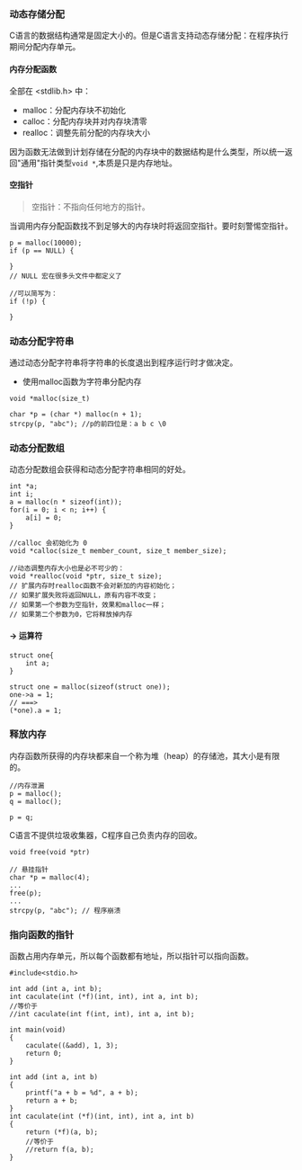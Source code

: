 <!--
author: 刘青
date: 2017-02-06
title:  指针的高级应用
tags: 
type: note
category: clang/c_programming
status: publish
summary:
前面已经介绍了如何利用指向变量的指针作为函数的参数从而允许函数修改该变量以及对指向数组元素的指针进行算术运算来处理数组。本章继续完善指针的内容：动态存储分配和指向函数的指针。
-->

### 动态存储分配
C语言的数据结构通常是固定大小的。但是C语言支持动态存储分配：在程序执行期间分配内存单元。

#### 内存分配函数
全部在 <stdlib.h> 中：
- malloc：分配内存块不初始化
- calloc：分配内存块并对内存块清零
- realloc：调整先前分配的内存块大小

因为函数无法做到计划存储在分配的内存块中的数据结构是什么类型，所以统一返回"通用"指针类型`void *`,本质是只是内存地址。

#### 空指针
> 空指针：不指向任何地方的指针。

当调用内存分配函数找不到足够大的内存块时将返回空指针。要时刻警惕空指针。
```
p = malloc(10000);
if (p == NULL) {
    
}
// NULL 宏在很多头文件中都定义了

//可以简写为：
if (!p) {
    
}
```

### 动态分配字符串
通过动态分配字符串将字符串的长度退出到程序运行时才做决定。

- 使用malloc函数为字符串分配内存

```
void *malloc(size_t)

char *p = (char *) malloc(n + 1);
strcpy(p, "abc"); //p的前四位是：a b c \0
```

### 动态分配数组
动态分配数组会获得和动态分配字符串相同的好处。
```
int *a;
int i;
a = malloc(n * sizeof(int));
for(i = 0; i < n; i++) {
    a[i] = 0;    
}

//calloc 会初始化为 0
void *calloc(size_t member_count, size_t member_size);

//动态调整内存大小也是必不可少的：
void *realloc(void *ptr, size_t size);
// 扩展内存时realloc函数不会对新加的内容初始化；
// 如果扩展失败将返回NULL，原有内容不改变；
// 如果第一个参数为空指针，效果和malloc一样；
// 如果第二个参数为0，它将释放掉内存
```

#### -> 运算符
```
struct one{
    int a;
}

struct one = malloc(sizeof(struct one));
one->a = 1;
// ===>
(*one).a = 1;
```

### 释放内存
内存函数所获得的内存块都来自一个称为堆（heap）的存储池，其大小是有限的。

```
//内存泄漏
p = malloc();
q = malloc();

p = q;
```

C语言不提供垃圾收集器，C程序自己负责内存的回收。
```
void free(void *ptr)
```

```
// 悬挂指针
char *p = malloc(4);
...
free(p);
...
strcpy(p, "abc"); // 程序崩溃
```

### 指向函数的指针
函数占用内存单元，所以每个函数都有地址，所以指针可以指向函数。
```
#include<stdio.h>

int add (int a, int b);
int caculate(int (*f)(int, int), int a, int b);
//等价于 
//int caculate(int f(int, int), int a, int b);

int main(void)
{
    caculate((&add), 1, 3);
    return 0;
}

int add (int a, int b) 
{
    printf("a + b = %d", a + b);
    return a + b;
}
int caculate(int (*f)(int, int), int a, int b)
{
    return (*f)(a, b);
    //等价于
    //return f(a, b);
}

```


